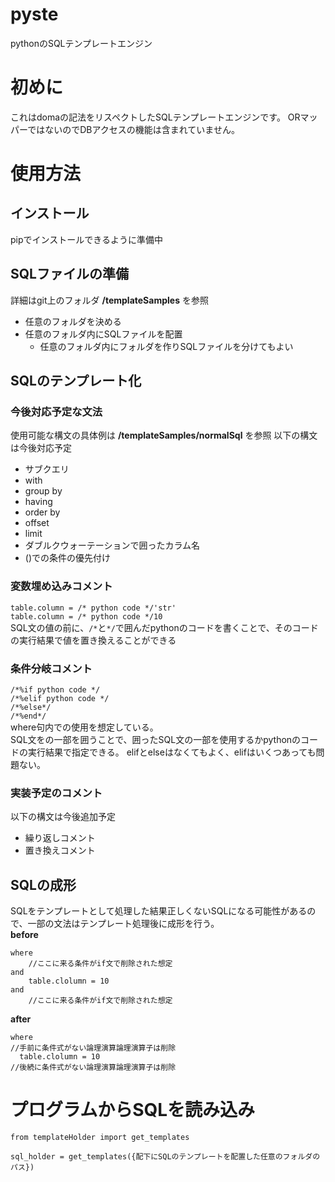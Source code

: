 # pyste
pythonのSQLテンプレートエンジン

# 初めに
これはdomaの記法をリスペクトしたSQLテンプレートエンジンです。
ORマッパーではないのでDBアクセスの機能は含まれていません。

# 使用方法

## インストール
pipでインストールできるように準備中

## SQLファイルの準備
詳細はgit上のフォルダ **/templateSamples** を参照

- 任意のフォルダを決める
- 任意のフォルダ内にSQLファイルを配置
  - 任意のフォルダ内にフォルダを作りSQLファイルを分けてもよい
 
## SQLのテンプレート化

### 今後対応予定な文法
使用可能な構文の具体例は **/templateSamples/normalSql** を参照
以下の構文は今後対応予定
- サブクエリ
- with
- group by
- having
- order by
- offset
- limit
- ダブルクウォーテーションで囲ったカラム名
- ()での条件の優先付け

### 変数埋め込みコメント
`table.column = /* python code */'str'`  
`table.column = /* python code */10`  
SQL文の値の前に、`/*`と`*/`で囲んだpythonのコードを書くことで、そのコードの実行結果で値を置き換えることができる


### 条件分岐コメント
`/*%if python code */`  
`/*%elif python code */`  
`/*%else*/`  
`/*%end*/`  
where句内での使用を想定している。  
SQL文をの一部を囲うことで、囲ったSQL文の一部を使用するかpythonのコードの実行結果で指定できる。
elifとelseはなくてもよく、elifはいくつあっても問題ない。

### 実装予定のコメント
以下の構文は今後追加予定
- 繰り返しコメント
- 置き換えコメント


## SQLの成形
SQLをテンプレートとして処理した結果正しくないSQLになる可能性があるので、一部の文法はテンプレート処理後に成形を行う。  
**before**

    where  
	    //ここに来る条件がif文で削除された想定
    and  
	    table.clolumn = 10  
    and  
	    //ここに来る条件がif文で削除された想定
      
**after**  

    where  
    //手前に条件式がない論理演算論理演算子は削除  
      table.clolumn = 10  
    //後続に条件式がない論理演算論理演算子は削除  


# プログラムからSQLを読み込み
    from templateHolder import get_templates
    
    sql_holder = get_templates({配下にSQLのテンプレートを配置した任意のフォルダのパス})
